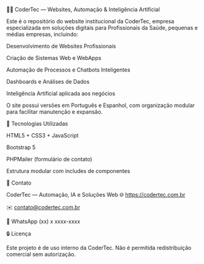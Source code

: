 🧑‍💻 CoderTec — Websites, Automação & Inteligência Artificial

Este é o repositório do website institucional da CoderTec, empresa especializada em soluções digitais para Profissionais da Saúde, pequenas e médias empresas, incluindo:

Desenvolvimento de Websites Profissionais

Criação de Sistemas Web e WebApps

Automação de Processos e Chatbots Inteligentes

Dashboards e Análises de Dados

Inteligência Artificial aplicada aos negócios

O site possui versões em Português e Espanhol, com organização modular para facilitar manutenção e expansão.


🧠 Tecnologias Utilizadas

HTML5 + CSS3 + JavaScript

Bootstrap 5

PHPMailer (formulário de contato)

Estrutura modular com includes de componentes


📩 Contato

CoderTec — Automação, IA e Soluções Web
🌐 https://codertec.com.br

✉️ contato@codertec.com.br

📱 WhatsApp (xx) x xxxx-xxxx


🔒 Licença

Este projeto é de uso interno da CoderTec.
Não é permitida redistribuição comercial sem autorização.